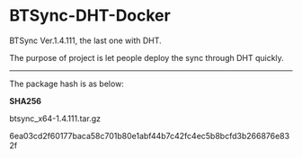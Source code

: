 # BTSync-DHT-Docker
BTSync Ver.1.4.111, the last one with DHT.

The purpose of project is let people deploy the sync through DHT quickly.

---

The package hash is as below:

**SHA256**

btsync_x64-1.4.111.tar.gz

6ea03cd2f60177baca58c701b80e1abf44b7c42fc4ec5b8bcfd3b266876e832f
